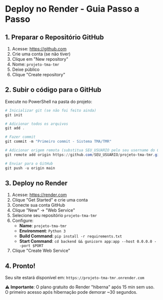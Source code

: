# Deploy no Render - Guia Passo a Passo

## 1. Preparar o Repositório GitHub

1. Acesse: https://github.com
2. Crie uma conta (se não tiver)
3. Clique em "New repository"
4. Nome: `projeto-tma-tmr`
5. Deixe público
6. Clique "Create repository"

## 2. Subir o código para o GitHub

Execute no PowerShell na pasta do projeto:

```powershell
# Inicializar git (se não foi feito ainda)
git init

# Adicionar todos os arquivos
git add .

# Fazer commit
git commit -m "Primeiro commit - Sistema TMA/TMR"

# Adicionar origem remota (substitua SEU_USUARIO pelo seu username do GitHub)
git remote add origin https://github.com/SEU_USUARIO/projeto-tma-tmr.git

# Enviar para o GitHub
git push -u origin main
```

## 3. Deploy no Render

1. Acesse: https://render.com
2. Clique "Get Started" e crie uma conta
3. Conecte sua conta GitHub
4. Clique "New" → "Web Service"
5. Selecione seu repositório `projeto-tma-tmr`
6. Configure:
   - **Name**: `projeto-tma-tmr`
   - **Environment**: `Python 3`
   - **Build Command**: `pip install -r requirements.txt`
   - **Start Command**: `cd backend && gunicorn app:app --host 0.0.0.0 --port $PORT`
7. Clique "Create Web Service"

## 4. Pronto!

Seu site estará disponível em: `https://projeto-tma-tmr.onrender.com`

⚠️ **Importante**: O plano gratuito do Render "hiberna" após 15 min sem uso. O primeiro acesso após hibernação pode demorar ~30 segundos.
